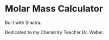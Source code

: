 Molar Mass Calculator
=================================
Built with Sinatra.

Dedicated to my Chemistry Teacher Dr. Weber.
